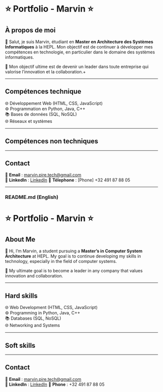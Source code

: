 # :star: Portfolio - Marvin :star:

## À propos de moi

👋 Salut, je suis Marvin, étudiant en **Master en Architecture des Systèmes Informatiques** à la HEPL. Mon objectif est de continuer à développer mes compétences en technologie, en particulier dans le domaine des systèmes informatiques.

🎯 Mon objectif ultime est de devenir un leader dans toute entreprise qui valorise l’innovation et la collaboration.+

---

## Compétences technique

🌐 Développement Web (HTML, CSS, JavaScript)  
⚙️ Programmation en Python, Java, C++  
📚 Bases de données (SQL, NoSQL)  
🌐 Réseaux et systèmes

---

## Compétences non techniques

---

## Contact

📧 **Email** : [marvin.pire.tech@gmail.com](mailto:marvin.pire.tech@gmail.com)  
🔗 **LinkedIn** : [LinkedIn](https://www.linkedin.com/in/marvin-pire-9ba340286/)
📱  **Télephone** : [Phone] +32 491 87 88 05

---

### **README.md (English)**

# :star: Portfolio - Marvin :star:

## About Me

👋 Hi, I’m Marvin, a student pursuing a **Master’s in Computer System Architecture** at HEPL. My goal is to continue developing my skills in technology, especially in the field of computer systems.

🎯 My ultimate goal is to become a leader in any company that values innovation and collaboration.

---

## Hard skills

🌐 Web Development (HTML, CSS, JavaScript)  
⚙️ Programming in Python, Java, C++  
📚 Databases (SQL, NoSQL)  
🌐 Networking and Systems

---

## Soft skills

---

## Contact

📧 **Email** : [marvin.pire.tech@gmail.com](mailto:marvin.pire.tech@gmail.com)  
🔗 **LinkedIn** : [LinkedIn](https://www.linkedin.com/in/marvin-pire-9ba340286/)
📱  **Phone** : +32 491 87 88 05

